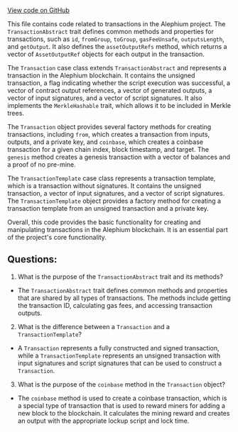 [View code on GitHub](https://github.com/alephium/alephium/protocol/src/main/scala/org/alephium/protocol/model/Transaction.scala)

This file contains code related to transactions in the Alephium project. The `TransactionAbstract` trait defines common methods and properties for transactions, such as `id`, `fromGroup`, `toGroup`, `gasFeeUnsafe`, `outputsLength`, and `getOutput`. It also defines the `assetOutputRefs` method, which returns a vector of `AssetOutputRef` objects for each output in the transaction.

The `Transaction` case class extends `TransactionAbstract` and represents a transaction in the Alephium blockchain. It contains the unsigned transaction, a flag indicating whether the script execution was successful, a vector of contract output references, a vector of generated outputs, a vector of input signatures, and a vector of script signatures. It also implements the `MerkleHashable` trait, which allows it to be included in Merkle trees.

The `Transaction` object provides several factory methods for creating transactions, including `from`, which creates a transaction from inputs, outputs, and a private key, and `coinbase`, which creates a coinbase transaction for a given chain index, block timestamp, and target. The `genesis` method creates a genesis transaction with a vector of balances and a proof of no pre-mine.

The `TransactionTemplate` case class represents a transaction template, which is a transaction without signatures. It contains the unsigned transaction, a vector of input signatures, and a vector of script signatures. The `TransactionTemplate` object provides a factory method for creating a transaction template from an unsigned transaction and a private key.

Overall, this code provides the basic functionality for creating and manipulating transactions in the Alephium blockchain. It is an essential part of the project's core functionality.
## Questions: 
 1. What is the purpose of the `TransactionAbstract` trait and its methods?
- The `TransactionAbstract` trait defines common methods and properties that are shared by all types of transactions. The methods include getting the transaction ID, calculating gas fees, and accessing transaction outputs.

2. What is the difference between a `Transaction` and a `TransactionTemplate`?
- A `Transaction` represents a fully constructed and signed transaction, while a `TransactionTemplate` represents an unsigned transaction with input signatures and script signatures that can be used to construct a `Transaction`.

3. What is the purpose of the `coinbase` method in the `Transaction` object?
- The `coinbase` method is used to create a coinbase transaction, which is a special type of transaction that is used to reward miners for adding a new block to the blockchain. It calculates the mining reward and creates an output with the appropriate lockup script and lock time.